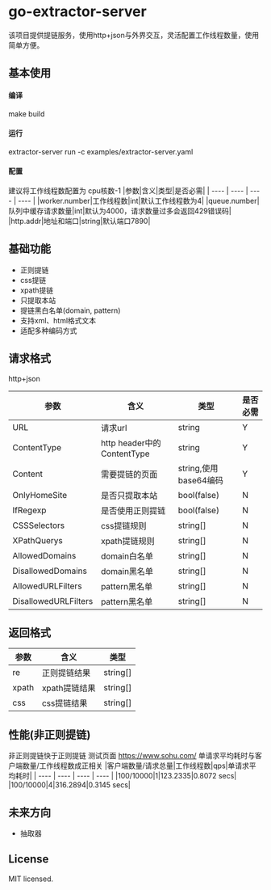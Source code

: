 # go-extractor-server
该项目提供提链服务，使用http+json与外界交互，灵活配置工作线程数量，使用简单方便。
## 基本使用
#### 编译
make build
#### 运行
extractor-server run -c examples/extractor-server.yaml
#### 配置
建议将工作线程数配置为 cpu核数-1
|参数|含义|类型|是否必需|
| ---- | ---- | ---- | ---- |
|worker.number|工作线程数|int|默认工作线程数为4|
|queue.number|队列中缓存请求数量|int|默认为4000，请求数量过多会返回429错误码|
|http.addr|地址和端口|string|默认端口7890|
## 基础功能
* 正则提链
* css提链
* xpath提链
* 只提取本站
* 提链黑白名单(domain, pattern)
* 支持xml、html格式文本
* 适配多种编码方式

## 请求格式

http+json

|参数|含义|类型|是否必需|
| ---- | ---- | ---- | ---- |
|URL|请求url|string|Y|
|ContentType|http header中的ContentType|string|Y|
|Content|需要提链的页面|string,使用base64编码|Y|
|OnlyHomeSite|是否只提取本站|bool(false)|N|
|IfRegexp|是否使用正则提链|bool(false)|N|
|CSSSelectors|css提链规则|string[]|N|
|XPathQuerys|xpath提链规则|string[]|N|
|AllowedDomains|domain白名单|string[]|N|
|DisallowedDomains|domain黑名单|string[]|N|
|AllowedURLFilters|pattern黑名单|string[]|N|
|DisallowedURLFilters|pattern黑名单|string[]|N|

## 返回格式

|参数|含义|类型|
| ---- | ---- | ---- |
|re|正则提链结果|string[]|
|xpath|xpath提链结果|string[]|
|css|css提链结果|string[]|

## 性能(非正则提链)
非正则提链快于正则提链
测试页面 https://www.sohu.com/ 单请求平均耗时与客户端数量/工作线程数成正相关
|客户端数量/请求总量|工作线程数|qps|单请求平均耗时|
| ---- | ---- | ---- | ---- |
|100/10000|1|123.2335|0.8072 secs|
|100/10000|4|316.2894|0.3145 secs|

## 未来方向
* 抽取器

## License
MIT licensed.
